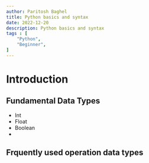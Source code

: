 ```yaml
---
author: Paritosh Baghel
title: Python basics and syntax
date: 2022-12-20
description: Python basics and syntax
tags : [
    "Python",
    "Beginner",
]
---
```


# Introduction


## Fundamental Data Types

- Int
- Float
- Boolean
- 




## Frquently used operation data types